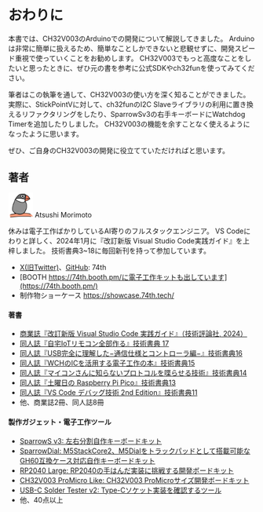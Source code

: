 # おわりに

<!-- textlint-disable ja-technical-writing/ja-no-weak-phrase -->

本書では、CH32V003のArduinoでの開発について解説してきました。
Arduinoは非常に簡単に扱えるため、簡単なことしかできないと悲観せずに、開発スピード重視で使っていくことをお勧めします。
CH32V003でもっと高度なことをしたいと思ったときに、ぜひ元の書を参考に公式SDKやch32funを使ってみてください。

筆者はこの執筆を通して、CH32V003の使い方を深く知ることができました。
実際に、StickPointVに対して、ch32funのI2C Slaveライブラリの利用に置き換えるリファクタリングをしたり、SparrowSv3の右手キーボードにWatchdog Timerを追加したりしました。
CH32V003の機能を余すことなく使えるようになったように思います。

ぜひ、ご自身のCH32V003の開発に役立てていただければと思います。

<div style="break-before: page;" />

<div style="margin-top: 1em;" />

## 著者

<img src="./img/me.png" width="10%"/> Atsushi Morimoto

休みは電子工作ばかりしているAI寄りのフルスタックエンジニア。
VS Codeにわりと詳しく、2024年1月に『改訂新版 Visual Studio Code実践ガイド』を上梓しました。
技術書典3~18に毎回新刊を持って参加しています。

<div class="no_change_font">

- [X(旧Twitter)](https://twitter.com/74th)、[GitHub](https://github.com/74th): 74th
- [BOOTH https://74th.booth.pm/に電子工作キットも出しています](https://74th.booth.pm/)
- 制作物ショーケース https://showcase.74th.tech/

#### 著書

- [商業誌『改訂新版 Visual Studio Code 実践ガイド』（技術評論社, 2024）](https://gihyo.jp/book/2024/978-4-297-13909-4)
- [同人誌『自宅IoTリモコン全部作る』技術書典 17](https://74th.booth.pm/items/6201064)
- [同人誌『USB完全に理解した−通信仕様とコントローラ編−』技術書典16](https://74th.booth.pm/items/5826037)
- [同人誌『WCHのICを活用する電子工作の本』技術書典15](https://74th.booth.pm/items/5261331)
- [同人誌『マイコンさんに知らないプロトコルを喋らせる技術』技術書典14](https://74th.booth.pm/items/4799571)
- [同人誌『土曜日の Raspberry Pi Pico』技術書典13](https://74th.booth.pm/items/4161550)
- [同人誌『VS Code デバッグ技術 2nd Edition』技術書典11](https://74th.booth.pm/items/3338895)
- 他、商業誌2冊、同人誌8冊

<!--
- 商業誌『Visual Studio Code実践ガイド』（技術評論社, 2020）
- 商業誌『Visual Studio Codeデバッグ技術』（インプレス NextPublishing, 2018）
- [同人誌『4つのガジェット製作でえた電子工作の知識』技術書典12](https://74th.booth.pm/items/4123011)
- [同人誌『VS Code Dev Container Guidebook』技術書典10](https://74th.booth.pm/items/2425642)
- [同人誌『Visual Studio Code Ninja Guide - 秘伝の VSCode 操作術 -』技術書典8](https://74th.booth.pm/items/1973166)
- [同人誌『Visual Studio Code Remote Dev & Cloud Code Guide』技術書典7](https://74th.booth.pm/items/1575560)
- [同人誌『Customizing Python Shell xonsh』技術書典6](https://74th.booth.pm/items/1317300)
- [同人誌『ShellScriptの代わりにPythonタスクランナーFabric&Invokeを活用する技術』技術書典5](https://74th.booth.pm/items/1042665)
- [同人誌『構造化と性能の間をGolangで攻める技術(+WebWorker活用技術)』技術書典4](https://74th.booth.pm/items/861342)
- 同人誌『Visual Studio Codeデバッグ技術』技術書典3
-->

#### 製作ガジェット・電子工作ツール

- [SparrowS v3: 左右分割自作キーボードキット](https://74th.booth.pm/items/6655442)
- [SparrowDial: M5StackCore2、M5Dialをトラックパッドとして搭載可能なGH60互換ケース対応自作キーボードキット](https://74th.booth.pm/items/5525751)
- [RP2040 Large: RP2040の手はんだ実装に挑戦する開発ボードキット](https://74th.booth.pm/items/3929664)
- [CH32V003 ProMicro Like: CH32V003 ProMicroサイズ開発ボードキット](https://74th.booth.pm/items/4645948)
- [USB-C Solder Tester v2: Type-Cソケット実装を確認するツール](https://74th.booth.pm/items/5812941)
- 他、40点以上

</div>
